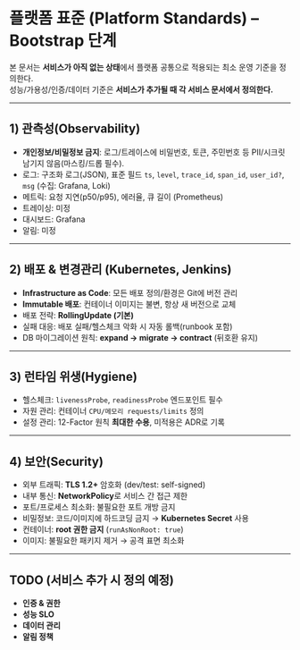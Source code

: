 # 플랫폼 표준 (Platform Standards) – Bootstrap 단계

본 문서는 **서비스가 아직 없는 상태**에서 플랫폼 공통으로 적용되는 최소 운영 기준을 정의한다.  
성능/가용성/인증/데이터 기준은 **서비스가 추가될 때 각 서비스 문서에서 정의한다.**

---

## 1) 관측성(Observability)
- **개인정보/비밀정보 금지**: 로그/트레이스에 비밀번호, 토큰, 주민번호 등 PII/시크릿 남기지 않음(마스킹/드롭 필수).
- 로그: 구조화 로그(JSON), 표준 필드 `ts`, `level`, `trace_id`, `span_id`, `user_id?`, `msg` (수집: Grafana, Loki)
- 메트릭: 요청 지연(p50/p95), 에러율, 큐 길이 (Prometheus)
- 트레이싱: 미정
- 대시보드: Grafana
- 알림: 미정

---

## 2) 배포 & 변경관리 (Kubernetes, Jenkins)
- **Infrastructure as Code**: 모든 배포 정의/환경은 Git에 버전 관리
- **Immutable 배포**: 컨테이너 이미지는 불변, 항상 새 버전으로 교체
- 배포 전략: **RollingUpdate (기본)**
- 실패 대응: 배포 실패/헬스체크 악화 시 자동 롤백(runbook 포함)
- DB 마이그레이션 원칙: **expand → migrate → contract** (뒤호환 유지)

---

## 3) 런타임 위생(Hygiene)
- 헬스체크: `livenessProbe`, `readinessProbe` 엔드포인트 필수
- 자원 관리: 컨테이너 `CPU/메모리 requests/limits` 정의
- 설정 관리: 12-Factor 원칙 **최대한 수용**, 미적용은 ADR로 기록

---

## 4) 보안(Security)
- 외부 트래픽: **TLS 1.2+** 암호화 (dev/test: self-signed)
- 내부 통신: **NetworkPolicy**로 서비스 간 접근 제한
- 포트/프로세스 최소화: 불필요한 포트 개방 금지
- 비밀정보: 코드/이미지에 하드코딩 금지 → **Kubernetes Secret** 사용
- 컨테이너: **root 권한 금지** (`runAsNonRoot: true`)
- 이미지: 불필요한 패키지 제거 → 공격 표면 최소화

---

## TODO (서비스 추가 시 정의 예정)
- **인증 & 권한**
- **성능 SLO**
- **데이터 관리**
- **알림 정책**